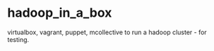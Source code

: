 hadoop_in_a_box
===============

virtualbox, vagrant, puppet, mcollective to run a hadoop cluster - for testing. 